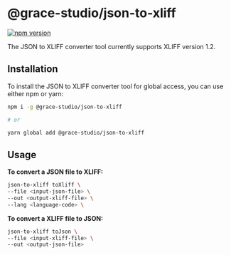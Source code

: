 # @grace-studio/json-to-xliff

[![npm version](https://badge.fury.io/js/@grace-studio%2Fjson-to-xliff.svg)](https://www.npmjs.com/package/@grace-studio/json-to-xliff)

The JSON to XLIFF converter tool currently supports XLIFF version 1.2.

## Installation

To install the JSON to XLIFF converter tool for global access, you can use either npm or yarn:

```bash
npm i -g @grace-studio/json-to-xliff

# or

yarn global add @grace-studio/json-to-xliff
```

## Usage

**To convert a JSON file to XLIFF:**

```bash
json-to-xliff toXliff \
--file <input-json-file> \
--out <output-xliff-file> \
--lang <language-code> \
```

**To convert a XLIFF file to JSON:**

```bash
json-to-xliff toJson \
--file <input-xliff-file> \
--out <output-json-file>
```
